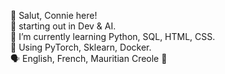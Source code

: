 👋 Salut, Connie here!<br>
🧪 starting out in Dev & AI.<br>
🌱 I’m currently learning Python, SQL, HTML, CSS.<br>
🔧 Using PyTorch, Sklearn, Docker.<br>
🗣️ English, French, Mauritian Creole 🌺 

